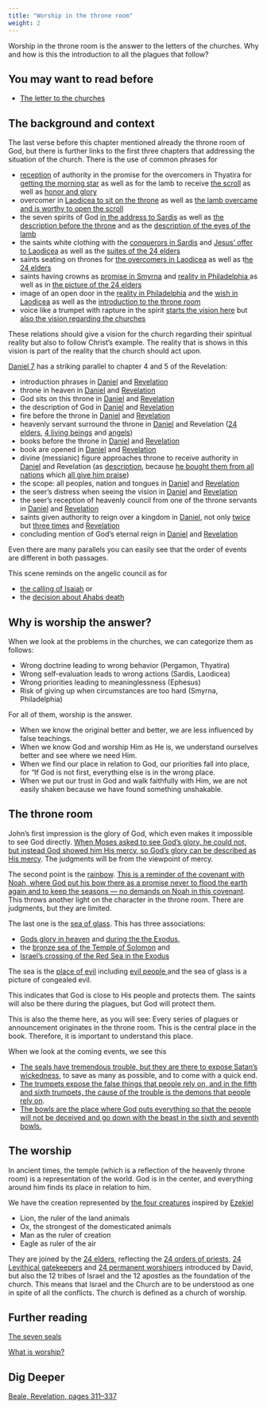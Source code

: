 ```yaml
---
title: "Worship in the throne room"
weight: 2
---
```


Worship in the throne room is the answer to the letters of the churches. Why and how is this the introduction to all the plagues that follow?

## You may want to read before

<a name="a8e2"></a>
- [The letter to the churches](../../../../content/letters/expl/the-letters-to-the-seven-churches)

## The background and context

<a name="3c72"></a>
The last verse before this chapter mentioned already the throne room of God, but there is further links to the first three chapters that addressing the situation of the church. There is the use of common phrases for

- [reception](https://biblehub.com/greek/2983.htm) of authority in the promise for the overcomers in Thyatira for [getting the morning star](https://www.bibleserver.com/NIV/Revelation2%3A28) as well as for the lamb to receive [the scroll](https://www.bibleserver.com/NIV/Revelation5%3A9) as well as [honor and glory](https://www.bibleserver.com/NIV/Revelation5%3A12)
- overcomer in [Laodicea to sit on the throne](https://www.bibleserver.com/NIV/Revelation3%3A21) as well as [the lamb overcame and is worthy to open the scroll](https://www.bibleserver.com/NIV/Revelation5%3A5)
- the seven spirits of God [in the address to Sardis](https://www.bibleserver.com/NIV/Revelation3%3A1) as well as [the description before the throne](https://www.bibleserver.com/NIV/Revelation4%3A5) and as the [description of the eyes of the lamb](https://www.bibleserver.com/NIV/Revelation5%3A6)
- the saints white clothing with the [conquerors in Sardis](https://www.bibleserver.com/NIV/Revelation3%3A5) and [Jesus’ offer to Laodicea](https://www.bibleserver.com/NIV/Revelation3%3A18) as well as the [suites of the 24 elders](https://www.bibleserver.com/NIV/Revelation4%3A4)
- saints seating on thrones for [the overcomers in Laodicea](https://www.bibleserver.com/NIV/Revelation3%3A21) as well as t[he 24 elders](https://www.bibleserver.com/NIV/Revelation4%3A4)
- saints having crowns as [promise in Smyrna](https://www.bibleserver.com/NIV/Revelation2%3A10) and [reality in Philadelphia ](https://www.bibleserver.com/NIV/Revelation3%3A11)as well as in [the picture of the 24 elders](https://www.bibleserver.com/NIV/Revelation4%3A4)
- image of an open door in the [reality in Philadelphia](https://www.bibleserver.com/NIV/Revelation3%3A8) and the [wish in Laodicea](https://www.bibleserver.com/NIV/Revelation3%3A20) as well as the [introduction to the throne room](https://www.bibleserver.com/NIV/Revelation4%3A1)
- voice like a trumpet with rapture in the spirit [starts the vision here](https://www.bibleserver.com/NIV/Revelation4%3A1-2) but [also the vision regarding the churches](https://www.bibleserver.com/NIV/Revelation1%3A10-12)

These relations should give a vision for the church regarding their spiritual reality but also to follow Christ’s example. The reality that is shows in this vision is part of the reality that the church should act upon.

[Daniel 7](https://www.bibleserver.com/NIV/Daniel7) has a striking parallel to chapter 4 and 5 of the Revelation:

- introduction phrases in [Daniel](https://www.bibleserver.com/NIV/Daniel7%3A9) and [Revelation](https://www.bibleserver.com/NIV/Revelation4%3A1)
- throne in heaven in [Daniel](https://www.bibleserver.com/NIV/Daniel7%3A9) and [Revelation](https://www.bibleserver.com/NIV/Revelation4%3A2)
- God sits on this throne in [Daniel](https://www.bibleserver.com/NIV/Daniel7%3A9) and [Revelation](https://www.bibleserver.com/NIV/Revelation4%3A2)
- the description of God in [Daniel](https://www.bibleserver.com/NIV/Daniel7%3A9) and [Revelation](https://www.bibleserver.com/NIV/Revelation4%3A3)
- fire before the throne in [Daniel](https://www.bibleserver.com/NIV/Daniel7%3A9-10) and [Revelation](https://www.bibleserver.com/NIV/Revelation4%3A5)
- heavenly servant surround the throne in [Daniel](https://www.bibleserver.com/NIV/Daniel7%3A10) and Revelation ([24 elders](https://www.bibleserver.com/NIV/Revelation4%3A4), [4 living beings](https://www.bibleserver.com/NIV/Revelation4%3A6-10) and [angels](https://www.bibleserver.com/NIV/Revelation5%3A11))
- books before the throne in [Daniel](https://www.bibleserver.com/NIV/Daniel7%3A10) and [Revelation](https://www.bibleserver.com/NIV/Revelation5%3A1-5)
- book are opened in [Daniel](https://www.bibleserver.com/NIV/Daniel7%3A10) and [Revelation](https://www.bibleserver.com/NIV/Revelation5%3A9)
- divine (messianic) figure approaches throne to receive authority in [Daniel](https://www.bibleserver.com/NIV/Daniel7%3A13-14) and Revelation (as [description](https://www.bibleserver.com/NIV/Revelation5%3A5-7), because [he bought them from all nations](https://www.bibleserver.com/NIV/Revelation5%3A9) which [all give him praise](https://www.bibleserver.com/NIV/Revelation5%3A12-13))
- the scope: all peoples, nation and tongues in [Daniel](https://www.bibleserver.com/NIV/Daniel7%3A14) and [Revelation](https://www.bibleserver.com/NIV/Revelation5%3A9)
- the seer’s distress when seeing the vision in [Daniel](https://www.bibleserver.com/NIV/Daniel7%3A15) and [Revelation](https://www.bibleserver.com/NIV/Revelation5%3A4)
- the seer’s reception of heavenly council from one of the throne servants in [Daniel](https://www.bibleserver.com/NIV/Daniel7%3A16) and [Revelation](https://www.bibleserver.com/NIV/Revelation5%3A5)
- saints given authority to reign over a kingdom in [Daniel](https://www.bibleserver.com/NIV/Daniel7%3A18), not only [twice](https://www.bibleserver.com/NIV/Daniel7%3A22) but [three times](https://www.bibleserver.com/NIV/Daniel7%3A27) and [Revelation](https://www.bibleserver.com/NIV/Revelation5%3A10)
- concluding mention of God’s eternal reign in [Daniel](https://www.bibleserver.com/NIV/Daniel7%3A27) and [Revelation](https://www.bibleserver.com/NIV/Revelation5%3A13-14)

Even there are many parallels you can easily see that the order of events are different in both passages.

This scene reminds on the angelic council as for

- [the calling of Isaiah](https://www.bibleserver.com/NIV/Isaiah6%3A1-9) or
- the [decision about Ahabs death](https://www.bibleserver.com/NIV/1%20Kings22%3A19-23)

## Why is worship the answer?

<a name="c3dc"></a>
When we look at the problems in the churches, we can categorize them as follows:

- Wrong doctrine leading to wrong behavior (Pergamon, Thyatira)
- Wrong self-evaluation leads to wrong actions (Sardis, Laodicea)
- Wrong priorities leading to meaninglessness (Ephesus)
- Risk of giving up when circumstances are too hard (Smyrna, Philadelphia)

For all of them, worship is the answer.

- When we know the original better and better, we are less influenced by false teachings.
- When we know God and worship Him as He is, we understand ourselves better and see where we need Him.
- When we find our place in relation to God, our priorities fall into place, for “If God is not first, everything else is in the wrong place.
- When we put our trust in God and walk faithfully with Him, we are not easily shaken because we have found something unshakable.

## The throne room

<a name="2a89"></a>
John’s first impression is the glory of God, which even makes it impossible to see God directly. [When Moses asked to see God’s glory, he could not, but instead God showed him His mercy, so God’s glory can be described as His mercy](https://www.bibleserver.com/NIV/Exodus33%3A18-20). The judgments will be from the viewpoint of mercy.

The second point is the [rainbow](https://www.bibleserver.com/NIV/Revelation4%3A3). [This is a reminder of the covenant with Noah, where God put his bow there as a promise never to flood the earth again and to keep the seasons — no demands on Noah in this covenant](https://www.bibleserver.com/NIV/Genesis9%3A8-11). This throws another light on the character in the throne room. There are judgments, but they are limited.

The last one is the [sea of glass](https://www.bibleserver.com/NIV/Revelation4%3A6). This has three associations:
- [Gods glory in heaven](https://www.bibleserver.com/NIV/Ezekiel1%3A22) and [during the the Exodus](https://www.bibleserver.com/NIV/Exodus24%3A10),
- the [bronze sea of the Temple of Solomon](https://www.bibleserver.com/NIV/2%20Kings25%3A13) and
- [Israel’s crossing of the Red Sea in the Exodus](https://www.bibleserver.com/NIV/Exodus15%3A8) 

The sea is the [place of evil](https://www.bibleserver.com/NIV/Psalm74%3A10-17) including [evil people ](https://www.bibleserver.com/NIV/Isaiah57%3A20) and the sea of glass is a picture of congealed evil.

This indicates that God is close to His people and protects them. The saints will also be there during the plagues, but God will protect them.

This is also the theme here, as you will see: Every series of plagues or announcement originates in the throne room. This is the central place in the book. Therefore, it is important to understand this place.

When we look at the coming events, we see this
- [The seals have tremendous trouble, but they are there to expose Satan’s wickedness](../../../../content/seals/expl/the-mystery-of-the-four-horse-men), to save as many as possible, and to come with a quick end.
- [The trumpets expose the false things that people rely on, and in the fifth and sixth trumpets, the cause of the trouble is the demons that people rely on](../../../../content/trumpets/expl/the-trumpets-in-revelation).
- [The bowls are the place where God puts everything so that the people will not be deceived and go down with the beast in the sixth and seventh bowls.](../../../../content/bowls/expl/the-bowls-of-wrath)

## The worship

In ancient times, the temple (which is a reflection of the heavenly throne room) is a representation of the world. God is in the center, and everything around him finds its place in relation to him.

We have the creation represented by [the four creatures](https://www.bibleserver.com/NIV/Revelation4%3A7) inspired by [Ezekiel](https://www.bibleserver.com/NIV/Ezekiel1%3A5-21)
- Lion, the ruler of the land animals
- Ox, the strongest of the domesticated animals
- Man as the ruler of creation
- Eagle as ruler of the air

They are joined by the [24 elders](https://www.bibleserver.com/NIV/Revelation4%3A4), reflecting the [24 orders of priests](https://www.bibleserver.com/NIV/1%20Chronicles24%3A3-19), [24 Levithical gatekeepers](https://www.bibleserver.com/NIV/1%20Chronicles26%3A17-19) and [24 permanent worshipers](https://www.bibleserver.com/NIV/1%20Chronicles25) introduced by David, but also the 12 tribes of Israel and the 12 apostles as the foundation of the church. This means that Israel and the Church are to be understood as one in spite of all the conflicts. The church is defined as a church of worship.

## Further reading

[The seven seals](../../../../content/seals/expl/the-book-with-the-seven-seals)

[What is worship?](../../../../topics/power/short/worship)

## Dig Deeper

[Beale, Revelation, pages 311–337](../../../../about/ressources/index.html#beale_rev)

